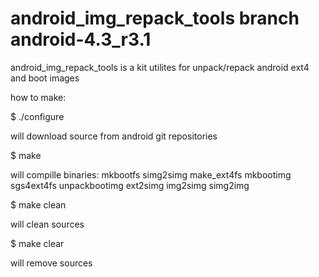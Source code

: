 android_img_repack_tools branch android-4.3_r3.1
====================

android_img_repack_tools is a kit utilites for unpack/repack android ext4 and boot images

how to make:

$ ./configure

will download source from android git repositories

$ make

will compille binaries:
mkbootfs
simg2simg
make_ext4fs
mkbootimg
sgs4ext4fs
unpackbootimg
ext2simg
img2simg
simg2img 

$ make clean

will clean sources

$ make clear

will remove sources

